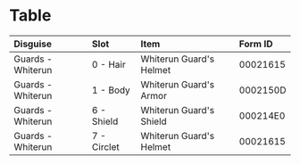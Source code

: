 <!-- TITLE: Whiterun Guards -->

# Table
Disguise | Slot | Item | Form ID
:--- | :--- | :--- | :---
Guards - Whiterun | 0 - Hair | Whiterun Guard's Helmet | 00021615
Guards - Whiterun | 1 - Body | Whiterun Guard's Armor | 0002150D
Guards - Whiterun | 6 - Shield | Whiterun Guard's Shield | 000214E0
Guards - Whiterun | 7 - Circlet | Whiterun Guard's Helmet | 00021615
